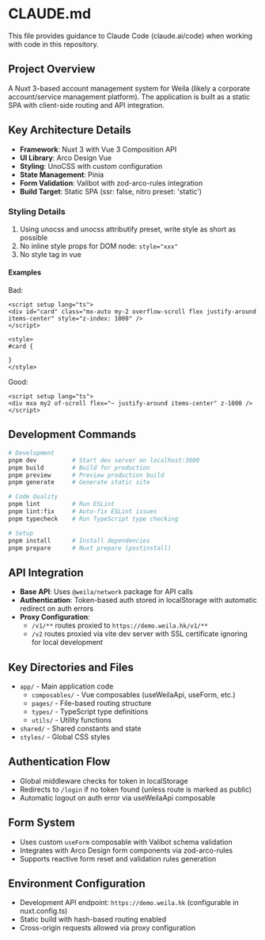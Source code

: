 # CLAUDE.md

This file provides guidance to Claude Code (claude.ai/code) when working with code in this repository.

## Project Overview

A Nuxt 3-based account management system for Weila (likely a corporate account/service management platform). The application is built as a static SPA with client-side routing and API integration.

## Key Architecture Details

- **Framework**: Nuxt 3 with Vue 3 Composition API
- **UI Library**: Arco Design Vue
- **Styling**: UnoCSS with custom configuration
- **State Management**: Pinia
- **Form Validation**: Valibot with zod-arco-rules integration
- **Build Target**: Static SPA (ssr: false, nitro preset: 'static')

### Styling Details

1. Using unocss and unocss attributify preset, write style as short as possible
2. No inline style props for DOM node: `style="xxx"`
3. No style tag in vue

#### Examples

Bad:

```vue
<script setup lang="ts">
<div id="card" class="mx-auto my-2 overflow-scroll flex justify-around items-center" style="z-index: 1000" />
</script>

<style>
#card {

}
</style>
```

Good:

```vue
<script setup lang="ts">
<div mxa my2 of-scroll flex="~ justify-around items-center" z-1000 />
</script>
```

## Development Commands

```bash
# Development
pnpm dev          # Start dev server on localhost:3000
pnpm build        # Build for production
pnpm preview      # Preview production build
pnpm generate     # Generate static site

# Code Quality
pnpm lint         # Run ESLint
pnpm lint:fix     # Auto-fix ESLint issues
pnpm typecheck    # Run TypeScript type checking

# Setup
pnpm install      # Install dependencies
pnpm prepare      # Nuxt prepare (postinstall)
```

## API Integration

- **Base API**: Uses `@weila/network` package for API calls
- **Authentication**: Token-based auth stored in localStorage with automatic redirect on auth errors
- **Proxy Configuration**:
  - `/v1/**` routes proxied to `https://demo.weila.hk/v1/**`
  - `/v2` routes proxied via vite dev server with SSL certificate ignoring for local development

## Key Directories and Files

- `app/` - Main application code
  - `composables/` - Vue composables (useWeilaApi, useForm, etc.)
  - `pages/` - File-based routing structure
  - `types/` - TypeScript type definitions
  - `utils/` - Utility functions
- `shared/` - Shared constants and state
- `styles/` - Global CSS styles

## Authentication Flow

- Global middleware checks for token in localStorage
- Redirects to `/login` if no token found (unless route is marked as public)
- Automatic logout on auth error via useWeilaApi composable

## Form System

- Uses custom `useForm` composable with Valibot schema validation
- Integrates with Arco Design form components via zod-arco-rules
- Supports reactive form reset and validation rules generation

## Environment Configuration

- Development API endpoint: `https://demo.weila.hk` (configurable in nuxt.config.ts)
- Static build with hash-based routing enabled
- Cross-origin requests allowed via proxy configuration
